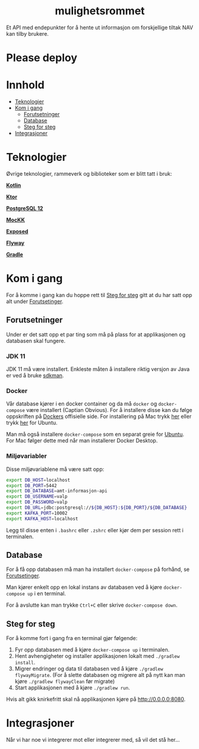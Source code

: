 <h1 align="center">mulighetsrommet</h1>
<p>
Et API med endepunkter for å hente ut informasjon om forskjellige tiltak NAV kan tilby brukere.
</p>

# Please deploy

# Innhold

- [Teknologier](#teknologier)
- [Kom i gang](#kom-i-gang)
  - [Forutsetninger](#forutsetninger)
  - [Database](#database)
  - [Steg for steg](#steg-for-steg)
- [Integrasjoner](#integrasjoner)

# <a name="teknologier"></a>Teknologier

Øvrige teknologier, rammeverk og biblioteker som er blitt tatt i bruk:

[**Kotlin**](https://kotlinlang.org/)

[**Ktor**](https://ktor.io/)

[**PostgreSQL 12**](https://www.postgresql.org/)

[**MocKK**](https://mockk.io/)

[**Exposed**](https://github.com/JetBrains/Exposed)

[**Flyway**](https://flywaydb.org/)

[**Gradle**](https://gradle.org/)

# <a name="kom-i-gang"></a>Kom i gang

For å komme i gang kan du hoppe rett til [Steg for steg](#steg-for-steg) gitt at du har satt opp alt
under [Forutsetinger](#forutsetninger).

## <a name="forutsetninger"></a>Forutsetninger

Under er det satt opp et par ting som må på plass for at applikasjonen og databasen skal fungere.

### JDK 11

JDK 11 må være installert. Enkleste måten å installere riktig versjon av Java er ved å
bruke [sdkman](https://sdkman.io/install).

### Docker

Vår database kjører i en docker container og da må `docker` og `docker-compose` være installert (Captian Obvious). For å
installere disse kan du følge oppskriften på [Dockers](https://www.docker.com/) offisielle side. For installering på Mac
trykk [her](https://docs.docker.com/desktop/mac/install/) eller
trykk [her](https://docs.docker.com/engine/install/ubuntu/) for Ubuntu.

Man må også installere `docker-compose` som en separat greie
for [Ubuntu](https://docs.docker.com/compose/install/#install-compose-on-linux-systems). For Mac følger dette med når
man installerer Docker Desktop.

### Miljøvariabler

Disse miljøvariablene må være satt opp:

```sh
export DB_HOST=localhost
export DB_PORT=5442
export DB_DATABASE=amt-informasjon-api
export DB_USERNAME=valp
export DB_PASSWORD=valp
export DB_URL=jdbc:postgresql://${DB_HOST}:${DB_PORT}/${DB_DATABASE}
export KAFKA_PORT=10002
export KAFKA_HOST=localhost
```

Legg til disse enten i `.bashrc` eller `.zshrc` eller kjør dem per session rett i terminalen.

## <a name="database"></a>Database

For å få opp databasen må man ha installert `docker-compose` på forhånd, se [Forutsetinger](#forutsetninger).

Man kjører enkelt opp en lokal instans av databasen ved å kjøre `docker-compose up` i en terminal.

For å avslutte kan man trykke `Ctrl+C` eller skrive `docker-compose down`.

## <a name="steg-for-steg"></a>Steg for steg

For å komme fort i gang fra en terminal gjør følgende:

1. Fyr opp databasen med å kjøre `docker-compose up` i terminalen.
2. Hent avhengigheter og installer applikasjonen lokalt med `./gradlew install`.
3. Migrer endringer og data til databasen ved å kjøre `./gradlew flywayMigrate`. (For å slette databasen og migrere alt
   på nytt kan man kjøre `./gradlew flywayClean` før migrate)
4. Start applikasjonen med å kjøre `./gradlew run`.

Hvis alt gikk knirkefritt skal nå applikasjonen kjøre på http://0.0.0.0:8080.

# Integrasjoner

Når vi har noe vi integrerer mot eller integrerer med, så vil det stå her...
